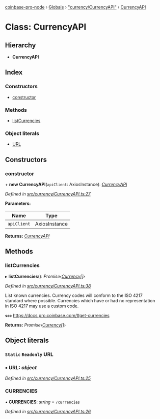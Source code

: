 [coinbase-pro-node](../README.md) › [Globals](../globals.md) › ["currency/CurrencyAPI"](../modules/_currency_currencyapi_.md) › [CurrencyAPI](_currency_currencyapi_.currencyapi.md)

# Class: CurrencyAPI

## Hierarchy

- **CurrencyAPI**

## Index

### Constructors

- [constructor](_currency_currencyapi_.currencyapi.md#constructor)

### Methods

- [listCurrencies](_currency_currencyapi_.currencyapi.md#listcurrencies)

### Object literals

- [URL](_currency_currencyapi_.currencyapi.md#static-readonly-url)

## Constructors

### constructor

\+ **new CurrencyAPI**(`apiClient`: AxiosInstance): _[CurrencyAPI](_currency_currencyapi_.currencyapi.md)_

_Defined in [src/currency/CurrencyAPI.ts:27](https://github.com/bennyn/coinbase-pro-node/blob/89f41a9/src/currency/CurrencyAPI.ts#L27)_

**Parameters:**

| Name        | Type          |
| ----------- | ------------- |
| `apiClient` | AxiosInstance |

**Returns:** _[CurrencyAPI](_currency_currencyapi_.currencyapi.md)_

## Methods

### listCurrencies

▸ **listCurrencies**(): _Promise‹[Currency](../interfaces/_currency_currencyapi_.currency.md)[]›_

_Defined in [src/currency/CurrencyAPI.ts:38](https://github.com/bennyn/coinbase-pro-node/blob/89f41a9/src/currency/CurrencyAPI.ts#L38)_

List known currencies. Currency codes will conform to the ISO 4217 standard where possible. Currencies which have or had no representation in ISO 4217 may use a custom code.

**`see`** https://docs.pro.coinbase.com/#get-currencies

**Returns:** _Promise‹[Currency](../interfaces/_currency_currencyapi_.currency.md)[]›_

## Object literals

### `Static` `Readonly` URL

### ▪ **URL**: _object_

_Defined in [src/currency/CurrencyAPI.ts:25](https://github.com/bennyn/coinbase-pro-node/blob/89f41a9/src/currency/CurrencyAPI.ts#L25)_

### CURRENCIES

• **CURRENCIES**: _string_ = `/currencies`

_Defined in [src/currency/CurrencyAPI.ts:26](https://github.com/bennyn/coinbase-pro-node/blob/89f41a9/src/currency/CurrencyAPI.ts#L26)_
